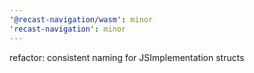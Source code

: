 ```yaml
---
'@recast-navigation/wasm': minor
'recast-navigation': minor
---
```


refactor: consistent naming for JSImplementation structs
